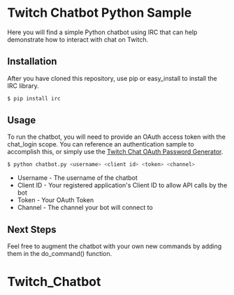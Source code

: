 # Twitch Chatbot Python Sample
Here you will find a simple Python chatbot using IRC that can help demonstrate how to interact with chat on Twitch.

## Installation
After you have cloned this repository, use pip or easy_install to install the IRC library.

```sh
$ pip install irc
```

## Usage
To run the chatbot, you will need to provide an OAuth access token with the chat_login scope.  You can reference an authentication sample to accomplish this, or simply use the [Twitch Chat OAuth Password Generator](http://twitchapps.com/tmi/).

```sh
$ python chatbot.py <username> <client id> <token> <channel>
```
* Username - The username of the chatbot
* Client ID - Your registered application's Client ID to allow API calls by the bot
* Token - Your OAuth Token
* Channel - The channel your bot will connect to

## Next Steps
Feel free to augment the chatbot with your own new commands by adding them in the do_command() function. 
# Twitch_Chatbot
